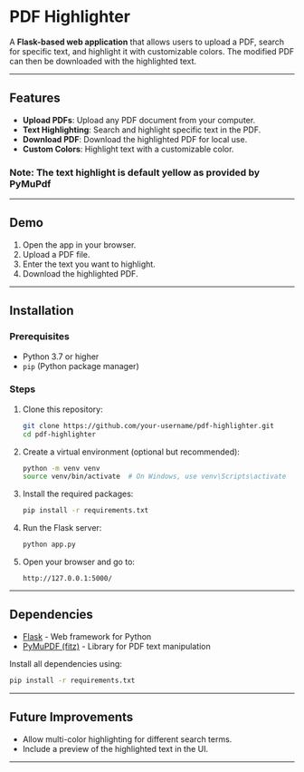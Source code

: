 # PDF Highlighter

A **Flask-based web application** that allows users to upload a PDF, search for specific text, and highlight it with customizable colors. The modified PDF can then be downloaded with the highlighted text.

---

## Features
- **Upload PDFs**: Upload any PDF document from your computer.
- **Text Highlighting**: Search and highlight specific text in the PDF.
- **Download PDF**: Download the highlighted PDF for local use.
- **Custom Colors**: Highlight text with a customizable color.
 ### Note: The text highlight is default yellow as provided by PyMuPdf

---

## Demo
1. Open the app in your browser.
2. Upload a PDF file.
3. Enter the text you want to highlight.
4. Download the highlighted PDF.

---

## Installation

### Prerequisites
- Python 3.7 or higher
- `pip` (Python package manager)

### Steps
1. Clone this repository:
   ```bash
   git clone https://github.com/your-username/pdf-highlighter.git
   cd pdf-highlighter
   ```

2. Create a virtual environment (optional but recommended):
   ```bash
   python -m venv venv
   source venv/bin/activate  # On Windows, use venv\Scripts\activate
   ```

3. Install the required packages:
   ```bash
   pip install -r requirements.txt
   ```

4. Run the Flask server:
   ```bash
   python app.py
   ```

5. Open your browser and go to:
   ```
   http://127.0.0.1:5000/
   ```

---

## Dependencies
- [Flask](https://flask.palletsprojects.com/) - Web framework for Python
- [PyMuPDF (fitz)](https://pymupdf.readthedocs.io/) - Library for PDF text manipulation

Install all dependencies using:
```bash
pip install -r requirements.txt
```

---

## Future Improvements
- Allow multi-color highlighting for different search terms.
- Include a preview of the highlighted text in the UI.

---
